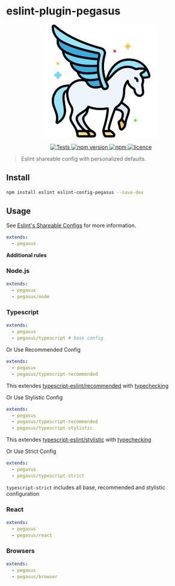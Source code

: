 # eslint-plugin-pegasus

<p align="center">
  <a href="https://github.com/sibiraj-s/eslint-config-pegasus">
   <img src="./assets/pegasus.png" alt="pegasus" height="300">
  </a>
</p>
<p align="center">
  <a href="https://github.com/sibiraj-s/eslint-config-pegasus/actions">
    <img alt="Tests" src="https://github.com/sibiraj-s/eslint-config-pegasus/workflows/Tests/badge.svg">
  </a>
  <a href="https://www.npmjs.com/package/eslint-config-pegasus">
    <img alt="npm version" src="https://badgen.net/npm/v/eslint-config-pegasus">
  </a>
  <a href="https://www.npmjs.com/package/eslint-config-pegasus">
    <img alt="npm" src="https://badgen.net/npm/dt/eslint-config-pegasus">
  </a>
  <a href="https://github.com/sibiraj-s/eslint-config-pegasus/blob/master/LICENSE">
    <img alt="licence" src="https://badgen.net/npm/license/eslint-config-pegasus">
  </a>
</p>

> Eslint shareable config with personalized defaults.

## Install

```bash
npm install eslint eslint-config-pegasus --save-dev
```

## Usage

See [Eslint's Shareable Configs](https://eslint.org/docs/developer-guide/shareable-configs) for more information.

```yml
extends:
  - pegasus
```

**Additional rules**

### Node.js

```yml
extends:
  - pegasus
  - pegasus/node
```

### Typescript

```yml
extends:
  - pegasus
  - pegasus/typescript # base config
```

Or Use Recommended Config

```yml
extends:
  - pegasus
  - pegasus/typescript-recommended
```

This extendes [typescript-eslint/recommended](https://typescript-eslint.io/linting/configs/#recommended)
with [typechecking](https://typescript-eslint.io/linting/configs/#recommended-type-checked)

Or Use Stylistic Config

```yml
extends:
  - pegasus
  - pegasus/typescript-recommended
  - pegasus/typescript-stylistic
```

This extendes [typescript-eslint/stylistic](https://typescript-eslint.io/linting/configs/#stylistic)
with [typechecking](https://typescript-eslint.io/linting/configs/#stylistic-type-checked)

Or Use Strict Config

```yml
extends:
  - pegasus
  - pegasus/typescript-strict
```

`typescript-strict` includes all base, recommended and stylistic configuration

### React

```yml
extends:
  - pegasus
  - pegasus/react
```

### Browsers

```yml
extends:
  - pegasus
  - pegasus/browser
```
